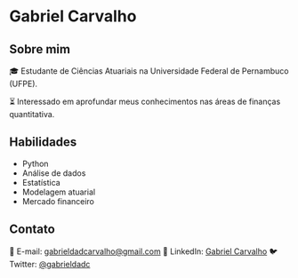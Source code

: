 # Gabriel Carvalho

## Sobre mim
🎓 Estudante de Ciências Atuariais na Universidade Federal de Pernambuco (UFPE).

⏳ Interessado em aprofundar meus conhecimentos nas áreas de finanças quantitativa.

## Habilidades
- Python
- Análise de dados
- Estatística
- Modelagem atuarial
- Mercado financeiro

## Contato
📧 E-mail: gabrieldadcarvalho@gmail.com
🔗 LinkedIn: [Gabriel Carvalho](https://www.linkedin.com/in/gabriel-carvalho-ab38b7209/)
🐦 Twitter: [@gabrieldadc](https://twitter.com/gabrieldadc)

